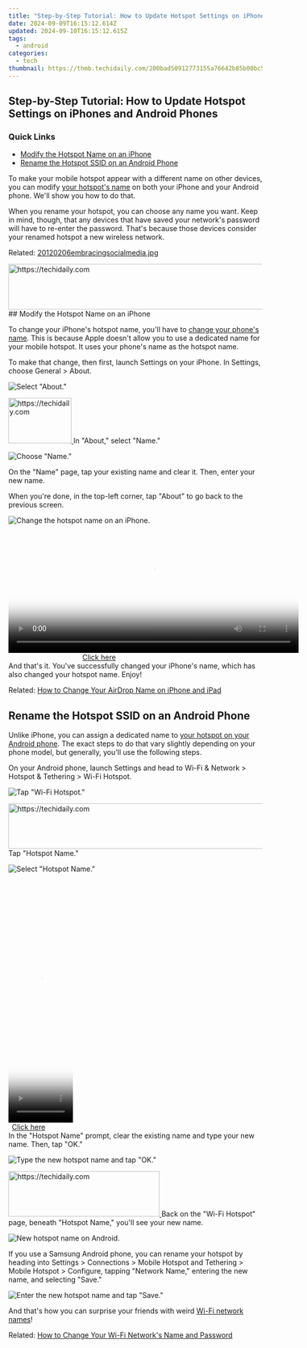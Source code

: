 ```yaml
---
title: "Step-by-Step Tutorial: How to Update Hotspot Settings on iPhones and Android Phones"
date: 2024-09-09T16:15:12.614Z
updated: 2024-09-10T16:15:12.615Z
tags:
  - android
categories:
  - tech
thumbnail: https://thmb.techidaily.com/200bad50912773155a76642b85b00bc52b52d7ab3430de1df3acbec7a4ce0fd7.jpg
---
```


## Step-by-Step Tutorial: How to Update Hotspot Settings on iPhones and Android Phones

### Quick Links

* [Modify the Hotspot Name on an iPhone](https://android-frp.techidaily.com/in-2024-is-gsm-flasher-adb-legit-full-review-to-bypass-your-oppo-k11-5g-phone-frp-lock-by-drfone-android/)
* [Rename the Hotspot SSID on an Android Phone](https://facebook-clips.techidaily.com/new-unlocking-the-power-of-pages-top-10-social-media-optimization-tactics/)

 To make your mobile hotspot appear with a different name on other devices, you can modify [your hotspot's name](https://www.reviewgeek.com/104805/the-best-funny-wi-fi-names-for-your-new-router/) on both your iPhone and your Android phone. We'll show you how to do that.

 When you rename your hotspot, you can choose any name you want. Keep in mind, though, that any devices that have saved your network's password will have to re-enter the password. That's because those devices consider your renamed hotspot a new wireless network.

Related: [20120206embracingsocialmedia.jpg](https://www.reviewgeek.com/104805/the-best-funny-wi-fi-names-for-your-new-router/) 

<!-- affiliate ads begin -->
<a href="https://ephamedtechinc.pxf.io/c/5597632/2137225/26400" target="_top" id="2137225">
  <img src="//a.impactradius-go.com/display-ad/26400-2137225" border="0" alt="https://techidaily.com" width="728" height="90"/>
</a>
<img height="0" width="0" src="https://ephamedtechinc.pxf.io/i/5597632/2137225/26400" style="position:absolute;visibility:hidden;" border="0" />
<!-- affiliate ads end -->
##  Modify the Hotspot Name on an iPhone

 To change your iPhone's hotspot name, you'll have to [change your phone's name](https://some-techniques.techidaily.com/fast-facial-masking-on-piscart-a-convenient-guide-for-2024/). This is because Apple doesn't allow you to use a dedicated name for your mobile hotspot. It uses your phone's name as the hotspot name.

 To make that change, then first, launch Settings on your iPhone. In Settings, choose General > About.

![Select &quot;About.&quot;](https://static1.howtogeekimages.com/wordpress/wp-content/uploads/2022/08/1-iphone-about.png) 

<!-- affiliate ads begin -->
<a href="https://aligracehair.sjv.io/c/5597632/2135351/19272" target="_top" id="2135351">
  <img src="//a.impactradius-go.com/display-ad/19272-2135351" border="0" alt="https://techidaily.com" width="125" height="90"/>
</a>
<img height="0" width="0" src="https://aligracehair.sjv.io/i/5597632/2135351/19272" style="position:absolute;visibility:hidden;" border="0" />
<!-- affiliate ads end -->
 In "About," select "Name."

![Choose "Name."](https://static1.howtogeekimages.com/wordpress/wp-content/uploads/2022/08/2-iphone-name.png) 

 On the "Name" page, tap your existing name and clear it. Then, enter your new name.

 When you're done, in the top-left corner, tap "About" to go back to the previous screen.

![Change the hotspot name on an iPhone.](https://static1.howtogeekimages.com/wordpress/wp-content/uploads/2022/08/3-rename-iphone.png) 

<!-- affiliate ads begin -->
<span id="1982456">
					<video width="576" height="240" style="cursor:pointer"
           poster="//a.impactradius-go.com/display-clicktoplayimage/1982456.png"
           onclick="if(!this.playClicked){this.play();this.setAttribute('controls',true);this.playClicked=true;}">
	   <source src="//a.impactradius-go.com/display-ad/22993-1982456">
	   <img src="//a.impactradius-go.com/display-clicktoplayimage/1982456.png" style="border: none; height: 100%; width: 100%; object-fit: contain">
	</video>
	<div style="width:360px;text-align:center"><a href="javascript:window.open(decodeURIComponent('https%3A%2F%2Fhomestyler.sjv.io%2Fc%2F5597632%2F1982456%2F22993'), '_blank');void(0);">Click here</a></div>
</span>
<img height="0" width="0" src="https://imp.pxf.io/i/5597632/1982456/22993" style="position:absolute;visibility:hidden;" border="0" />
<!-- affiliate ads end -->
 And that's it. You've successfully changed your iPhone's name, which has also changed your hotspot name. Enjoy!

Related: [How to Change Your AirDrop Name on iPhone and iPad](https://some-techniques.techidaily.com/fast-facial-masking-on-piscart-a-convenient-guide-for-2024/) 

##  Rename the Hotspot SSID on an Android Phone

 Unlike iPhone, you can assign a dedicated name to [your hotspot on your Android phone](https://extra-support.techidaily.com/2024-approved-innovative-ways-to-remove-ssgnature-backdrops-fast/). The exact steps to do that vary slightly depending on your phone model, but generally, you'll use the following steps.

 On your Android phone, launch Settings and head to Wi-Fi & Network > Hotspot & Tethering > Wi-Fi Hotspot.

![Tap "Wi-Fi Hotspot."](https://static1.howtogeekimages.com/wordpress/wp-content/uploads/2022/08/4-android-wi-fi-hotspot-settings.png) 

<!-- affiliate ads begin -->
<a href="https://unicoeye.pxf.io/c/5597632/2134246/18498" target="_top" id="2134246">
  <img src="//a.impactradius-go.com/display-ad/18498-2134246" border="0" alt="https://techidaily.com" width="728" height="90"/>
</a>
<img height="0" width="0" src="https://unicoeye.pxf.io/i/5597632/2134246/18498" style="position:absolute;visibility:hidden;" border="0" />
<!-- affiliate ads end -->
 Tap "Hotspot Name."

![Select "Hotspot Name."](https://static1.howtogeekimages.com/wordpress/wp-content/uploads/2022/08/5-android-hotspot-name.png) 

<!-- affiliate ads begin -->
<span id="1993654">
					<video width="128" height="480" style="cursor:pointer"
           poster="//a.impactradius-go.com/display-clicktoplayimage/1993654.png"
           onclick="if(!this.playClicked){this.play();this.setAttribute('controls',true);this.playClicked=true;}">
	   <source src="//a.impactradius-go.com/display-ad/22993-1993654">
	   <img src="//a.impactradius-go.com/display-clicktoplayimage/1993654.png" style="border: none; height: 100%; width: 100%; object-fit: contain">
	</video>
	<div style="width:80px;text-align:center"><a href="javascript:window.open(decodeURIComponent('https%3A%2F%2Fhomestyler.sjv.io%2Fc%2F5597632%2F1993654%2F22993'), '_blank');void(0);">Click here</a></div>
</span>
<img height="0" width="0" src="https://imp.pxf.io/i/5597632/1993654/22993" style="position:absolute;visibility:hidden;" border="0" />
<!-- affiliate ads end -->
 In the "Hotspot Name" prompt, clear the existing name and type your new name. Then, tap "OK."

![Type the new hotspot name and tap "OK."](https://static1.howtogeekimages.com/wordpress/wp-content/uploads/2022/08/6-android-change-hotspot-name.png) 

<!-- affiliate ads begin -->
<a href="https://aligracehair.sjv.io/c/5597632/2115945/19272" target="_top" id="2115945">
  <img src="//a.impactradius-go.com/display-ad/19272-2115945" border="0" alt="https://techidaily.com" width="300" height="90"/>
</a>
<img height="0" width="0" src="https://aligracehair.sjv.io/i/5597632/2115945/19272" style="position:absolute;visibility:hidden;" border="0" />
<!-- affiliate ads end -->
 Back on the "Wi-Fi Hotspot" page, beneath "Hotspot Name," you'll see your new name.

![New hotspot name on Android.](https://static1.howtogeekimages.com/wordpress/wp-content/uploads/2022/08/7-android-new-hotspot-name.png) 

 If you use a Samsung Android phone, you can rename your hotspot by heading into Settings > Connections > Mobile Hotspot and Tethering > Mobile Hotspot > Configure, tapping "Network Name," entering the new name, and selecting "Save."

![Enter the new hotspot name and tap "Save."](https://static1.howtogeekimages.com/wordpress/wp-content/uploads/2022/08/8-samsung-android-change-hotspot-name.png) 

 And that's how you can surprise your friends with weird [Wi-Fi network names](https://android-location.techidaily.com/in-2024-3-effective-methods-to-fake-gps-location-on-android-for-your-poco-c55-drfone-by-drfone-virtual/)!

Related: [How to Change Your Wi-Fi Network's Name and Password](https://android-location.techidaily.com/in-2024-3-effective-methods-to-fake-gps-location-on-android-for-your-poco-c55-drfone-by-drfone-virtual/)

<ins class="adsbygoogle"
     style="display:block"
     data-ad-format="autorelaxed"
     data-ad-client="ca-pub-7571918770474297"
     data-ad-slot="1223367746"></ins>



<ins class="adsbygoogle"
     style="display:block"
     data-ad-client="ca-pub-7571918770474297"
     data-ad-slot="8358498916"
     data-ad-format="auto"
     data-full-width-responsive="true"></ins>


